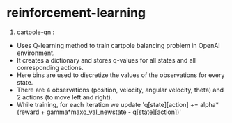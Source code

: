 # reinforcement-learning </br>
1. cartpole-qn : 
  - Uses Q-learning method to train cartpole balancing problem in OpenAI environment. 
  - It creates a dictionary and stores q-values for all states and all corresponding actions.
  - Here bins are used to discretize the values of the observations for every state.
  - There are 4 observations (position, velocity, angular velocity, theta) and 2 actions (to move left and right).
  - While training, for each iteration we update 'q[state][action] += alpha*(reward + gamma*maxq_val_newstate - q[state][action])'

